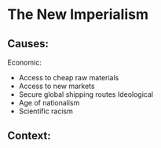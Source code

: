 # The New Imperialism
## Causes:
Economic:
- Access to cheap raw materials
- Access to new markets
- Secure global shipping routes
Ideological
- Age of nationalism
- Scientific racism
## Context:
